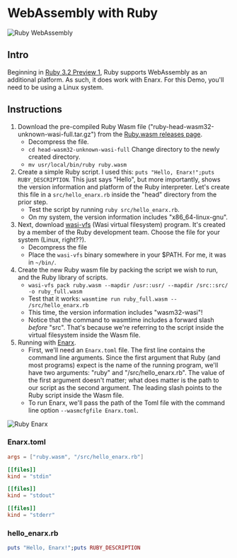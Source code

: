 # WebAssembly with Ruby

![Ruby WebAssembly](/img/tutorial/ruby_wasm_logos.png?raw=true)

## Intro

Beginning in [Ruby 3.2 Preview 1](https://www.ruby-lang.org/en/news/2022/04/03/ruby-3-2-0-preview1-released/), Ruby supports WebAssembly as an additional platform. As such, it does work with Enarx. For this Demo, you'll need to be using a Linux system.

## Instructions

1. Download the pre-compiled Ruby Wasm file ("ruby-head-wasm32-unknown-wasi-full.tar.gz") from the [Ruby.wasm releases page](https://github.com/ruby/ruby.wasm/releases).
    * Decompress the file.
    * `cd head-wasm32-unknown-wasi-full` Change directory to the newly created directory.
    * `mv usr/local/bin/ruby ruby.wasm`
2. Create a simple Ruby script. I used this:
   `puts "Hello, Enarx!";puts RUBY_DESCRIPTION`. This just says "Hello", but more importantly, shows the version information and platform of the Ruby interpreter. Let's create this file in a `src/hello_enarx.rb` inside the "head" directory from the prior step.
    * Test the script by running `ruby src/hello_enarx.rb`.
    * On my system, the version information includes "x86_64-linux-gnu".
3. Next, download [wasi-vfs](https://github.com/kateinoigakukun/wasi-vfs/releases/tag/v0.1.0) (Wasi virtual filesystem) program. It's created by a member of the Ruby development team. Choose the file for your system (Linux, right??).
    * Decompress the file
    * Place the `wasi-vfs` binary somewhere in your $PATH. For me, it was in `~/bin/`.
4. Create the new Ruby wasm file by packing the script we wish to run, and the Ruby library of scripts.
    * `wasi-vfs pack ruby.wasm --mapdir /usr::usr/ --mapdir /src::src/ -o ruby_full.wasm`
    * Test that it works: `wasmtime run ruby_full.wasm -- /src/hello_enarx.rb`
    * This time, the version information includes "wasm32-wasi"!
    * Notice that the command to wasmtime includes a forward slash _before_ "src". That's because we're referring to the script inside the virtual filesystem inside the Wasm file.
5. Running with [Enarx](https://enarx.dev/).
    * First, we'll need an `Enarx.toml` file. The first line contains the command line arguments. Since the first argument that Ruby (and most programs) expect is the name of the running program, we'll have two arguments: "ruby" and "/src/hello_enarx.rb". The value of the first argument doesn't matter; what does matter is the path to our script as the second argument. The leading slash points to the Ruby script inside the Wasm file.
    * To run Enarx, we'll pass the path of the Toml file with the command line option `--wasmcfgfile Enarx.toml`.

![Ruby Enarx](/img/tutorial/ruby_enarx.png?raw=true)

### Enarx.toml

```toml
args = ["ruby.wasm", "/src/hello_enarx.rb"]

[[files]]
kind = "stdin"

[[files]]
kind = "stdout"

[[files]]
kind = "stderr"
```
### hello_enarx.rb
```ruby
puts "Hello, Enarx!";puts RUBY_DESCRIPTION
```
